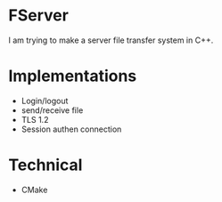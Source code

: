 # FServer

I am trying to make a server file transfer system in C++.  

# Implementations

* Login/logout
* send/receive file
* TLS 1.2
* Session authen connection

# Technical

* CMake 
